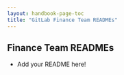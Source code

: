 ```yaml
---
layout: handbook-page-toc
title: "GitLab Finance Team READMEs"
---
```


## Finance Team READMEs

- Add your README here!
